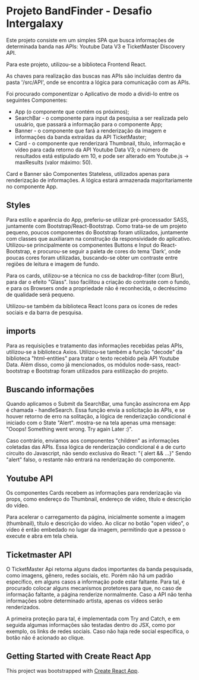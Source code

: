 # Projeto BandFinder - Desafio Intergalaxy

Este projeto consiste em um simples SPA que busca informações de determinada banda nas APIs: Youtube Data V3 e TicketMaster Discovery API.

Para este projeto, utilizou-se a biblioteca Frontend React.

As chaves para realização das buscas nas APIs são incluídas dentro da pasta '/src/API', onde se encontra a lógica para comunicação com as APIs.

Foi procurado componentizar o Aplicativo de modo a dividi-lo entre os seguintes Componentes:
- App (o componente que contém os próximos);
- SearchBar - o componente para input da pesquisa a ser realizada pelo usuário, que passará a informação para o componente App;
- Banner - o componente que fará a renderização da imagem e informações da banda extraídas da API TicketMaster;
- Card - o componente que renderizará Thumbnail, título, informação e vídeo para cada retorno da API Youtube Data V3; o número de resultados está estipulado em 10, e pode ser alterado em Youtube.js -> maxResults (valor máximo: 50).

Card e Banner são Componentes Stateless, utilizados apenas para renderização de informações. A lógica estará armazenada majoritariamente no componente App.

## Styles

Para estilo e aparência do App, preferiu-se utilizar pré-processador SASS, juntamente com Bootstrap/React-Bootstrap.
Como trata-se de um projeto pequeno, poucos componentes do Bootstrap foram utilizados, juntamente com classes que auxiliaram na construção da responsividade do aplicativo.
Utilizou-se principalmente os componentes Buttons e Input do React-Bootstrap, e procurou-se seguir a paleta de cores do tema 'Dark', onde poucas cores foram utilizadas, buscando-se obter um contraste entre regiões de leitura e imagem de fundo.

Para os cards, utilizou-se a técnica no css de backdrop-filter (com Blur), para dar o efeito "Glass". Isso facilitou a criação do contraste com o fundo, e para os Browsers onde a propriedade não é reconhecida, o decréscimo de qualidade será pequeno.

Utilizou-se também da biblioteca React Icons para os ícones de redes sociais e da barra de pesquisa.

## imports

Para as requisições e tratamento das informações recebidas pelas APIs, utilizou-se a biblioteca Axios.
Utilizou-se também a função "decode" da biblioteca "html-entities" para tratar o texto recebido pela API Youtube Data.
Além disso, como já mencionados, os módulos node-sass, react-bootstrap e Bootstrap foram utilizados para estilização do projeto.

## Buscando informações

Quando aplicamos o Submit da SearchBar, uma função assíncrona em App é chamada - handleSearch.
Essa função envia a solicitação às APIs, e se houver retorno de erro na solitação, a lógica de renderização condicional é iniciado com o State "Alert". mostra-se na tela apenas uma mensage: "Ooops! Something went wrong. Try again Later :)".

Caso contrário, enviamos aos componentes "children" as informações coletadas das APIs.
Essa lógica de renderização condicional é a de curto circuito do Javascript, não sendo exclusiva do React:
"{ alert && ...}"
Sendo "alert" falso, o restante não entrará na renderização do componente.

## Youtube API

Os componentes Cards recebem as informações para renderização via props, como endereço do Thumbnail, endereço de vídeo, título e descrição do vídeo.

Para acelerar o carregamento da página, inicialmente somente a imagem (thumbnail), título e descrição do vídeo. Ao clicar no botão "open video", o vídeo é então embedado no lugar da imagem, permitindo que a pessoa o execute e abra em tela cheia.

## Ticketmaster API

O TicketMaster Api retorna alguns dados importantes da banda pesquisada, como imagens, gênero, redes sociais, etc. Porém não há um padrão específico, em alguns casos a informação pode estar faltante. Para tal, é procurado colocar alguns mecanismos protetores para que, no caso de informação faltante, a página renderize normalmente. Caso a API não tenha informações sobre determinado artista, apenas os vídeos serão renderizados.

A primeira proteção para tal, é implementada com Try and Catch, e em seguida algumas informações são testadas dentro do JSX, como por exemplo, os links de redes sociais. Caso não haja rede social específica, o botão não é acionado ao clique.



## Getting Started with Create React App

This project was bootstrapped with [Create React App](https://github.com/facebook/create-react-app).